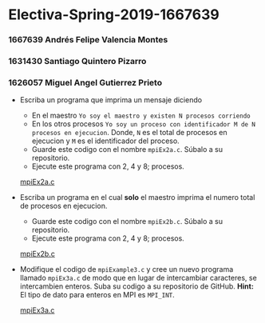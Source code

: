 # Electiva-Spring-2019-1667639

### 1667639 Andrés Felipe Valencia Montes
### 1631430 Santiago Quintero Pizarro
### 1626057 Miguel Angel Gutierrez Prieto

* Escriba un programa que imprima un mensaje diciendo
	* En el maestro `Yo soy el maestro y existen N procesos corriendo`
	* En los otros procesos `Yo soy un proceso con identificador M de N procesos en ejecucion`. Donde, `N` es el total de procesos en ejecucion y `M` es el identificador del proceso.
	* Guarde este codigo con el nombre `mpiEx2a.c`. Súbalo a su repositorio.
	* Ejecute este programa con 2, 4 y 8; procesos.
    
    [mpiEx2a.c](https://github.com/Afelipe1599/Electiva-Spring-2019-1667639/blob/master/mpiEx2a.c)

* Escriba un programa en el cual **solo** el maestro imprima el numero total de procesos en ejecucion.
	* Guarde este codigo con el nombre `mpiEx2b.c`. Súbalo a su repositorio.
	* Ejecute este programa con 2, 4 y 8; procesos.
    
    [mpiEx2b.c](https://github.com/Afelipe1599/Electiva-Spring-2019-1667639/blob/master/mpiEx2b.c)
    
* Modifique el codigo de `mpiExample3.c` y cree un nuevo programa llamado `mpiEx3a.c` de modo que en lugar de intercambiar caracteres, se intercambien enteros. Suba su codigo a su repositorio de GitHub. 
**Hint:** El tipo de dato para enteros en MPI es `MPI_INT`.

	[mpiEx3a.c](https://github.com/Afelipe1599/Electiva-Spring-2019-1667639/blob/master/mpiEx3a.c) 
    


